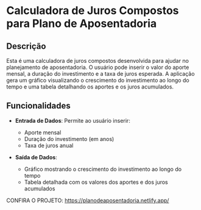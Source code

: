 # Calculadora de Juros Compostos para Plano de Aposentadoria

## Descrição

Esta é uma calculadora de juros compostos desenvolvida para ajudar no planejamento de aposentadoria. O usuário pode inserir o valor do aporte mensal, a duração do investimento e a taxa de juros esperada. A aplicação gera um gráfico visualizando o crescimento do investimento ao longo do tempo e uma tabela detalhando os aportes e os juros acumulados.

## Funcionalidades

- **Entrada de Dados**: Permite ao usuário inserir:
  - Aporte mensal
  - Duração do investimento (em anos)
  - Taxa de juros anual

- **Saída de Dados**:
  - Gráfico mostrando o crescimento do investimento ao longo do tempo
  - Tabela detalhada com os valores dos aportes e dos juros acumulados

CONFIRA O PROJETO: https://planodeaposentadoria.netlify.app/
